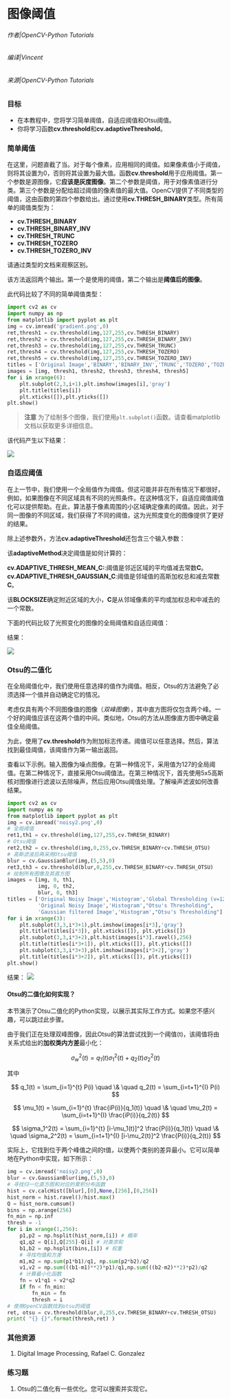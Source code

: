 # 图像阈值

###### 作者|OpenCV-Python Tutorials
###### 编译|Vincent
###### 来源|OpenCV-Python Tutorials  

### 目标

- 在本教程中，您将学习简单阈值，自适应阈值和Otsu阈值。
- 你将学习函数**cv.threshold**和**cv.adaptiveThreshold**。

### 简单阈值

在这里，问题直截了当。对于每个像素，应用相同的阈值。如果像素值小于阈值，则将其设置为0，否则将其设置为最大值。函数**cv.threshold**用于应用阈值。第一个参数是源图像，它**应该是灰度图像**。第二个参数是阈值，用于对像素值进行分类。第三个参数是分配给超过阈值的像素值的最大值。OpenCV提供了不同类型的阈值，这由函数的第四个参数给出。通过使用**cv.THRESH_BINARY**类型。所有简单的阈值类型为：

- **cv.THRESH_BINARY**
- **cv.THRESH_BINARY_INV**
- **cv.THRESH_TRUNC**
- **cv.THRESH_TOZERO**
- **cv.THRESH_TOZERO_INV**

请通过类型的文档来观察区别。

该方法返回两个输出。第一个是使用的阈值，第二个输出是**阈值后的图像**。

此代码比较了不同的简单阈值类型：

```python
import cv2 as cv
import numpy as np
from matplotlib import pyplot as plt
img = cv.imread('gradient.png',0)
ret,thresh1 = cv.threshold(img,127,255,cv.THRESH_BINARY)
ret,thresh2 = cv.threshold(img,127,255,cv.THRESH_BINARY_INV)
ret,thresh3 = cv.threshold(img,127,255,cv.THRESH_TRUNC)
ret,thresh4 = cv.threshold(img,127,255,cv.THRESH_TOZERO)
ret,thresh5 = cv.threshold(img,127,255,cv.THRESH_TOZERO_INV)
titles = ['Original Image','BINARY','BINARY_INV','TRUNC','TOZERO','TOZERO_INV']
images = [img, thresh1, thresh2, thresh3, thresh4, thresh5]
for i in xrange(6):
    plt.subplot(2,3,i+1),plt.imshow(images[i],'gray')
    plt.title(titles[i])
    plt.xticks([]),plt.yticks([])
plt.show()
```

> **注意**
  为了绘制多个图像，我们使用`plt.subplot()`函数。请查看matplotlib文档以获取更多详细信息。

该代码产生以下结果：

![](http://qiniu.aihubs.net/threshold.jpg)

### 自适应阈值

在上一节中，我们使用一个全局值作为阈值。但这可能并非在所有情况下都很好，例如，如果图像在不同区域具有不同的光照条件。在这种情况下，自适应阈值阈值化可以提供帮助。在此，算法基于像素周围的小区域确定像素的阈值。因此，对于同一图像的不同区域，我们获得了不同的阈值，这为光照度变化的图像提供了更好的结果。

除上述参数外，方法**cv.adaptiveThreshold**还包含三个输入参数：

该**adaptiveMethod**决定阈值是如何计算的：

**cv.ADAPTIVE_THRESH_MEAN_C:**:阈值是邻近区域的平均值减去常数**C**。
**cv.ADAPTIVE_THRESH_GAUSSIAN_C**:阈值是邻域值的高斯加权总和减去常数**C**。

该**BLOCKSIZE**确定附近区域的大小，**C**是从邻域像素的平均或加权总和中减去的一个常数。

下面的代码比较了光照变化的图像的全局阈值和自适应阈值：

结果：

![](http://qiniu.aihubs.net/ada_threshold.jpg)

### Otsu的二值化

在全局阈值化中，我们使用任意选择的值作为阈值。相反，Otsu的方法避免了必须选择一个值并自动确定它的情况。

考虑仅具有两个不同图像值的图像（*双峰图像*），其中直方图将仅包含两个峰。一个好的阈值应该在这两个值的中间。类似地，Otsu的方法从图像直方图中确定最佳全局阈值。

为此，使用了**cv.threshold**作为附加标志传递。阈值可以任意选择。然后，算法找到最佳阈值，该阈值作为第一输出返回。

查看以下示例。输入图像为噪点图像。在第一种情况下，采用值为127的全局阈值。在第二种情况下，直接采用Otsu阈值法。在第三种情况下，首先使用5x5高斯核对图像进行滤波以去除噪声，然后应用Otsu阈值处理。了解噪声滤波如何改善结果。

```python
import cv2 as cv
import numpy as np
from matplotlib import pyplot as plt
img = cv.imread('noisy2.png',0)
# 全局阈值
ret1,th1 = cv.threshold(img,127,255,cv.THRESH_BINARY)
# Otsu阈值
ret2,th2 = cv.threshold(img,0,255,cv.THRESH_BINARY+cv.THRESH_OTSU)
# 高斯滤波后再采用Otsu阈值
blur = cv.GaussianBlur(img,(5,5),0)
ret3,th3 = cv.threshold(blur,0,255,cv.THRESH_BINARY+cv.THRESH_OTSU)
# 绘制所有图像及其直方图
images = [img, 0, th1,
          img, 0, th2,
          blur, 0, th3]
titles = ['Original Noisy Image','Histogram','Global Thresholding (v=127)',
          'Original Noisy Image','Histogram',"Otsu's Thresholding",
          'Gaussian filtered Image','Histogram',"Otsu's Thresholding"]
for i in xrange(3):
    plt.subplot(3,3,i*3+1),plt.imshow(images[i*3],'gray')
    plt.title(titles[i*3]), plt.xticks([]), plt.yticks([])
    plt.subplot(3,3,i*3+2),plt.hist(images[i*3].ravel(),256)
    plt.title(titles[i*3+1]), plt.xticks([]), plt.yticks([])
    plt.subplot(3,3,i*3+3),plt.imshow(images[i*3+2],'gray')
    plt.title(titles[i*3+2]), plt.xticks([]), plt.yticks([])
plt.show()
```

结果：
![](http://qiniu.aihubs.net/otsu.jpg)

#### Otsu的二值化如何实现？

本节演示了Otsu二值化的Python实现，以展示其实际工作方式。如果您不感兴趣，可以跳过此步骤。

由于我们正在处理双峰图像，因此Otsu的算法尝试找到一个阈值(t)，该阈值将由关系式给出的**加权类内方差**最小化：

$$
\sigma_w^2(t) = q_1(t)\sigma_1^2(t)+q_2(t)\sigma_2^2(t)
$$

其中

$$
q_1(t) = \sum_{i=1}^{t} P(i) \quad \& \quad q_2(t) = \sum_{i=t+1}^{I} P(i)
$$

$$
\mu_1(t) = \sum_{i=1}^{t} \frac{iP(i)}{q_1(t)} \quad \& \quad \mu_2(t) = \sum_{i=t+1}^{I} \frac{iP(i)}{q_2(t)}
$$

$$
\sigma_1^2(t) = \sum_{i=1}^{t} [i-\mu_1(t)]^2 \frac{P(i)}{q_1(t)} \quad \& \quad \sigma_2^2(t) = \sum_{i=t+1}^{I} [i-\mu_2(t)]^2 \frac{P(i)}{q_2(t)}
$$

实际上，它找到位于两个峰值之间的t值，以使两个类别的差异最小。它可以简单地在Python中实现，如下所示：

```python
img = cv.imread('noisy2.png',0)
blur = cv.GaussianBlur(img,(5,5),0)
# 寻找归一化直方图和对应的累积分布函数
hist = cv.calcHist([blur],[0],None,[256],[0,256])
hist_norm = hist.ravel()/hist.max()
Q = hist_norm.cumsum()
bins = np.arange(256)
fn_min = np.inf
thresh = -1
for i in xrange(1,256):
    p1,p2 = np.hsplit(hist_norm,[i]) # 概率
    q1,q2 = Q[i],Q[255]-Q[i] # 对类求和
    b1,b2 = np.hsplit(bins,[i]) # 权重
    # 寻找均值和方差
    m1,m2 = np.sum(p1*b1)/q1, np.sum(p2*b2)/q2
    v1,v2 = np.sum(((b1-m1)**2)*p1)/q1,np.sum(((b2-m2)**2)*p2)/q2
    # 计算最小化函数
    fn = v1*q1 + v2*q2
    if fn < fn_min:
        fn_min = fn
        thresh = i
# 使用OpenCV函数找到otsu的阈值
ret, otsu = cv.threshold(blur,0,255,cv.THRESH_BINARY+cv.THRESH_OTSU)
print( "{} {}".format(thresh,ret) )
```

### 其他资源

1. Digital Image Processing, Rafael C. Gonzalez

### 练习题

1. Otsu的二值化有一些优化。您可以搜索并实现它。